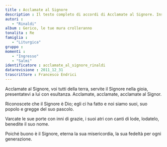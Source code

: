 ```yaml
--- 
title : Acclamate al Signore
description : Il testo completo di accordi di Acclamate al Signore. Inseriscila nel tuo canzoniere!
autori : 
   - "Rinaldi"
album : Gerico, le tue mura crolleranno
tonalita : Re
famiglia : 
   - "Liturgica"
gruppo : 
momenti : 
   - "Ingresso"
   - "Salmi"
identificatore : acclamate_al_signore_rinaldi
datarevisione : 2011_12_31
trascrittore : Francesco Endrici
--- 
```




Acclamate al Signore, voi tutti della terra,
servite il Signore nella gioia,
presentatevi a lui con esultanza.
Acclamate, acclamate, acclamate al Signor.


Riconoscete che il Signore è Dio;
egli ci ha fatto e noi siamo suoi,
suo popolo  e gregge
del suo pascolo.


Varcate le sue porte con inni di grazie,
i suoi atri con canti di lode,
lodatelo, benedite il suo nome.


Poiché buono è il Signore,
eterna la sua misericordia,
la sua fedeltà per ogni generazione.


